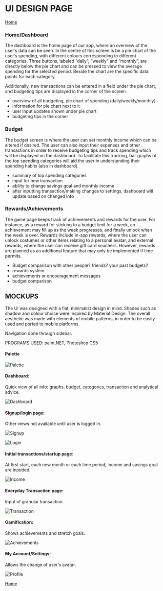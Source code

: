 # UI DESIGN PAGE
[Home](README.md)   

### Home/Dashboard
The dashboard is the home page of our app, where an overview of the user’s data can be seen. In the centre of this screen is be a pie chart of the user’s spending, with different colours corresponding to different categories. Three buttons, labeled “daily”, “weekly” and “monthly”, are directly below the pie chart and can be pressed to view the average spending for the selected period. Beside the chart are the specific data points for each category.    

Additionally, new transactions can be entered in a field under the pie chart, and budgeting tips are displayed in the corner of the screen.   

- overview of all budgeting, pie chart of spending (daily/weekly/monthly)
- information for pie chart next to it
- user input updates shown under pie chart
- budgeting tips in the corner

### Budget
The budget screen is where the user can set monthly income which can be altered if desired. The user can also input their expenses and other transactions in order to receive budgeting tips and track spending which will be displayed on the dashboard. To facilitate this tracking, bar graphs of the top spending categories will aid the user in understanding their spending habits (also in dashboard).    

- summary of top spending categories
- input for new transaction
- ability to change savings goal and monthly income
- after inputting transaction/making changes to settings, dashboard will update based on changed info 

### Rewards/Achievements
The game page keeps track of achievements and rewards for the user. For instance, as a reward for sticking to a budget limit for a week, an achievement may fill up as the week progresses, and finally unlock when the week is over. Rewards include in-app rewards, where the user can unlock costumes or other items relating to a personal avatar, and external rewards, where the user can receive gift card vouchers. However, rewards are planned as an additional feature that may only be implemented if time permits.    

- Budget comparison with other people? friends? your past budgets?
- rewards system
- achievements or encouragement messages
- budget comparison

## MOCKUPS   
The UI was designed with a flat, minimalist design in mind. Shades such as shadow and colour choice were inspired by Material Design. The overall aesthetic was made with elements of mobile patterns, in order to be easily used and ported to mobile platforms.     

Navigation done through sidebar.      
 
PROGRAMS USED: paint.NET, Photoshop CS5     

#### Palette     
![Palette](http://i.imgur.com/NdZUKV3.png)    

#### Dashboard:    

Quick view of all info: graphs, budget, categories, transaction and analytical advice.     

![Dashboard](http://i.imgur.com/m3JuhGQ.png)    

#### Signup/login page:     

Other views not available until user is logged in.    

![Signup](http://i.imgur.com/BHlAbJ5.jpg)     

![Login](http://i.imgur.com/4eyLbo6.jpg)      

#### Initial transactions/startup page:     

At first start, each new month or each time period, income and savings goal are inputted.     

![Income](http://i.imgur.com/bwaWoab.jpg)    

#### Everyday Transaction page:    

Input of granular transaction.    

![Transaction](http://i.imgur.com/9NyvfnD.jpg)            

#### Gamification:     

Shows achievements and stretch goals.    

![Achievements](http://i.imgur.com/hpMlrRc.png)

#### My Account/Settings:     

Allows the change of user's avatar.    

![Profile](http://i.imgur.com/PdrA1Bk.png)     

[Home](README.md) 
